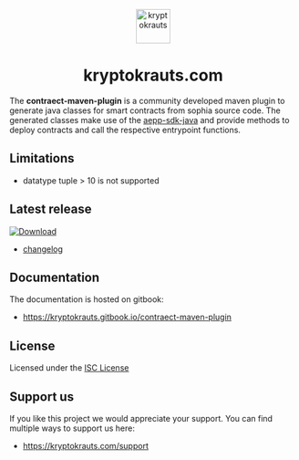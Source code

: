 <p align="center">
  <a href="https://kryptokrauts.com">
    <img alt="kryptokrauts" src="https://kryptokrauts.com/img/logo.svg" width="60" />
  </a>
</p>
<h1 align="center">
  kryptokrauts.com
</h1>

The **contraect-maven-plugin** is a community developed maven plugin to generate java classes for smart contracts from sophia source code.
The generated classes make use of the [aepp-sdk-java](https://github.com/kryptokrauts/aepp-sdk-java) and provide methods to deploy contracts and call the respective entrypoint functions.

## Limitations
- datatype tuple > 10 is not supported

## Latest release
 [ ![Download](https://api.bintray.com/packages/kryptokrauts/maven/contraect-maven-plugin/images/download.svg) ](https://bintray.com/kryptokrauts/maven/contraect-maven-plugin/_latestVersion)
 - [changelog](docs/changelog.md)

## Documentation
The documentation is hosted on gitbook:
- https://kryptokrauts.gitbook.io/contraect-maven-plugin

## License

Licensed under the [ISC License](LICENSE)

## Support us

If you like this project we would appreciate your support. You can find multiple ways to support us here:

- https://kryptokrauts.com/support
